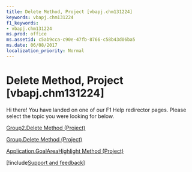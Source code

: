 ```yaml
---
title: Delete Method, Project [vbapj.chm131224]
keywords: vbapj.chm131224
f1_keywords:
- vbapj.chm131224
ms.prod: office
ms.assetid: c5ab9cca-c90e-47fb-8766-c58b43d06ba5
ms.date: 06/08/2017
localization_priority: Normal
---
```



# Delete Method, Project [vbapj.chm131224]

Hi there! You have landed on one of our F1 Help redirector pages. Please select the topic you were looking for below.

[Group2.Delete Method (Project)](https://msdn.microsoft.com/library/eca2163c-03a4-a349-6db8-8d43a7351548%28Office.15%29.aspx)

[Group.Delete Method (Project)](https://msdn.microsoft.com/library/dd115060-a5e9-bf29-2b1f-6080a22efd25%28Office.15%29.aspx)

[Application.GoalAreaHighlight Method (Project)](https://msdn.microsoft.com/library/56146d8b-f986-0ba7-3661-26b508db3ec8%28Office.15%29.aspx)

[!include[Support and feedback](~/includes/feedback-boilerplate.md)]